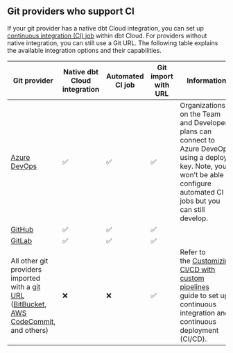 ## Git providers who support CI

If your git provider has a native dbt Cloud integration, you can set up [continuous integration (CI) job](/docs/deploy/ci-jobs) within dbt Cloud. For providers without native integration, you can still use a Git URL. The following table explains the available integration options and their capabilities.

| **Git provider** | **Native dbt Cloud integration** | **Automated CI job**|**Git import with URL**| **Information**|
| -----------------| ---------------------------------| -------------------------------------------|-----------------------|---------|
|[Azure DevOps](/docs/cloud/git/setup-azure)<br /> <Lifecycle status="enterprise" />|  ✅|  ✅ |  ✅  | Organizations on the Team  and Developer plans can connect to Azure DeveOps using a deploy key. Note, you won’t be able to configure automated CI jobs but you can still develop.|
|[GitHub](/docs/cloud/git/connect-github)<br /> <Lifecycle status="developer,team,enterprise" /> | ✅ | ✅ |  ✅         |                                  
|[GitLab](/docs/cloud/git/connect-gitlab)<br /> <Lifecycle status="developer,team,enterprise" /> | ✅ | ✅ |  ✅         |
|All other git providers imported with a [git URL](/docs/cloud/git/import-a-project-by-git-url) ([BitBucket](/docs/cloud/git/import-a-project-by-git-url#bitbucket), [AWS CodeCommit](/docs/cloud/git/import-a-project-by-git-url#aws-codecommit), and others)| ❌    | ❌    | ✅   | Refer to the [Customizing CI/CD with custom pipelines](/guides/custom-cicd-pipelines?step=1) guide to set up continuous integration and continuous deployment (CI/CD).|
